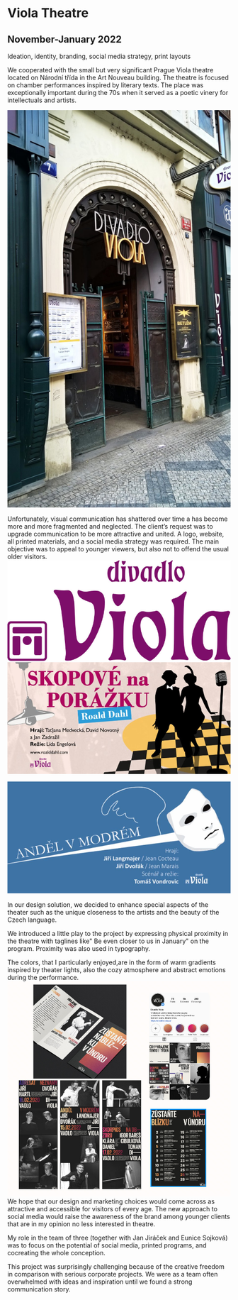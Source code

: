 # Viola Theatre
## November-January 2022 
Ideation, identity, branding, social media strategy, print layouts

We cooperated with the small but very significant Prague Viola theatre located on Národní třída in the Art Nouveau building. The theatre is focused on chamber performances inspired by literary texts. The place was exceptionally important during the 70s when it served as a poetic vinery for intellectuals and artists. 

![Oval entrance of the theatre,view from Národní třída street.](Viola-1.jpeg)

Unfortunately, visual communication has shattered over time a has become more and more fragmented and neglected. The client’s request was to upgrade communication to be more attractive and united. A logo, website, all printed materials, and a social media strategy was required. The main objective was to appeal to younger viewers, but also not to offend the usual older visitors.
![Original logo of theatre Viola, Art Nouveau styled letters in violet color spelling Viola.](Viola-4.jpeg)
![Poster for a thetre performance.](Viola-5.jpeg)

![Poster for a thetre performance.](Viola-6.jpeg)

In our design solution, we decided to enhance special aspects of the theater such as the unique closeness to the artists and the beauty of the Czech language. 

We introduced a little play to the project by expressing physical proximity in the theatre with taglines like" Be even closer to us in January" on the program. Proximity was also used in typography.


The colors, that I particularly enjoyed,are in the form of warm gradients inspired by theater lights, also the cozy atmosphere and abstract emotions during the performance.
![Poster for a thetre performance.](case-study-viola.jpg)
We hope that our design and marketing choices would come across as attractive and accessible for visitors of every age. The new approach to social media would raise the awareness of the brand among younger clients that are in my opinion no less interested in theatre. 

My role in the team of three (together with Jan Jiráček and Eunice Sojková) was to focus on the potential of social media, printed programs, and cocreating the whole conception. 

This project was surprisingly challenging because of the creative freedom in comparison with serious corporate projects. We were as a team often overwhelmed with ideas and inspiration until we found a strong communication story. 
